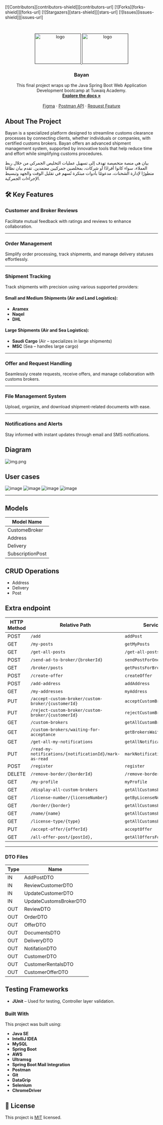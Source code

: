 
<!-- PROJECT SHIELDS -->
<!--
*** I'm using markdown "reference style" links for readability.
*** Reference links are enclosed in brackets [ ] instead of parentheses ( ).
*** See the bottom of this document for the declaration of the reference variables
*** for contributors-url, forks-url, etc. This is an optional, concise syntax you may use.
*** https://www.markdownguide.org/basic-syntax/#reference-style-links
-->
[![Contributors][contributors-shield]][contributors-url]
[![Forks][forks-shield]][forks-url]
[![Stargazers][stars-shield]][stars-url]
[![Issues][issues-shield]][issues-url]

<!-- PROJECT LOGO -->
<br />
<p align="center">
  <a href="">
<img src="images/tuwaiq.png" alt="logo" width="152" height="100">
<img src="images/bayan.png" alt="logo" width="152" height="100">
 
</a>
 
<h3 align="center">Bayan</h3>

  <p align="center">
  This final project wraps up the Java Spring Boot Web Application Development bootcamp at Tuwaiq Academy.
 <br />
    <a href="https://github.com/salemALmotiry/Bayan"><strong>Explore the docs »</strong></a>
    <br />
    <br />
    <a href="https://www.figma.com/design/zTIO7kQz6k6514lARuOtXo/Untitled1?node-id=0-1&p=f&t=1OL4NiM8cWGly5It-0">Figma</a>
    ·
    <a href="https://documenter.getpostman.com/view/40740226/2sAYJAcwpL">Postman API</a>
    ·
    <a href="https://github.com/salemALmotiry/Bayan/issues">Request Feature</a>
  </p>



<!-- ABOUT THE PROJECT -->
## About The Project
Bayan is a specialized platform designed to streamline customs clearance processes by connecting clients, 
whether individuals or companies, with certified customs brokers. 
Bayan offers an advanced shipment management system,
supported by innovative tools that help reduce time and effort while simplifying customs procedures.

بيان هي منصة متخصصة تهدف إلى تسهيل عمليات التخليص الجمركي من خلال ربط العملاء، سواء كانوا أفرادًا أو شركات، بمخلصين جمركيين معتمدين. تقدم بيان نظامًا متطورًا لإدارة الشحنات، مدعومًا بأدوات مبتكرة تُسهم في تقليل الوقت والجهد وتبسيط الإجراءات الجمركية.



<!-- ABOUT THE PROJECT -->
## 🛠 Key Features

### **Customer and Broker Reviews**
Facilitate mutual feedback with ratings and reviews to enhance collaboration.

---

### **Order Management**
Simplify order processing, track shipments, and manage delivery statuses effortlessly.

---

### **Shipment Tracking**
Track shipments with precision using various supported providers:

#### Small and Medium Shipments (Air and Land Logistics):
- **Aramex**
- **Naqel**
- **DHL**

#### Large Shipments (Air and Sea Logistics):
- **Saudi Cargo** (Air – specializes in large shipments)
- **MSC** (Sea – handles large cargo)

---

### **Offer and Request Handling**
Seamlessly create requests, receive offers, and manage collaboration with customs brokers.

---

### **File Management System**
Upload, organize, and download shipment-related documents with ease.

---

### **Notifications and Alerts**
Stay informed with instant updates through email and SMS notifications.


## Diagram
![img.png](img.png)
<!-- LIVE VERSION -->

## User cases
![image](https://github.com/user-attachments/assets/44bb88da-2b41-4cf2-82bd-64e8a707ab90)
![image](https://github.com/user-attachments/assets/50c32047-16e0-4025-84fb-0b57b66e7916)
![image](https://github.com/user-attachments/assets/3ae585af-cfe2-4b43-a2aa-85fa439262da)
![image](https://github.com/user-attachments/assets/8eed383e-5e78-4a1d-9e8d-17e3fdf6f797)
<!-- Contributing -->

---
## Models
| **Model Name**   |
|------------------|
| CustomeBroker    |
| Address          |
| Delivery         |
| SubscriptionPost |

## CRUD Operations  
   - Address
   - Delivery
   - Post
## Extra endpoint

| **HTTP Method** | **Relative Path**                                    | **Service Method**                |
|----------------|------------------------------------------------------ |---------------------------------- |
| POST           | `/add`                                                | `addPost`                         |
| GET            | `/my-posts                      `                     | `getMyPosts`                      |
| GET            | `/get-all-posts`                                      | `/get-all-posts`                  |
| POST           | `/send-ad-to-broker/{brokerId}`                       |  `sendPostForOneBroker`           |
| GET            | `/broker/posts`                                       | `getPostsForBroker`               | 
| POST           | `/create-offer`                                       | `createOffer`                     |
| POST           | `/add-address`                                        | `addAddress`                      |
| GET            | `/my-addresses`                                       | `myAddress`                       |
| PUT            | `/accept-custom-broker/custom-broker/{customerId}`    | `acceptCustomBroker`              |
| PUT            | `/reject-custom-broker/custom-broker/{customerId}`    | `rejectCustomBroker`              |
| GET            | `/custom-brokers`                                     | `getAllCustomBrokers`             |
| GET            | `/custom-brokers/waiting-for-acceptance`              | `getBrokersWaitingForAcceptance`  |
| GET            | `/get-all-my-notifications`                           | `getAllNotifications`             |
| PUT            | `/read-my-notifications/{notificationId}/mark-as-read`| `markNotificationAsRead`          |
| POST           | `/register`                                           | `register`                        |
| DELETE         | `/remove-border/{borderId}`                           | `/remove-border/{borderId}`       |
| GET            | `/my-profile`                                         | `myProfile`                       |
| GET            | `/display-all-custom-brokers`                         | `getAllCustomsBrokers`            |
| GET            | `/license-number/{licenseNumber}`                     | `getByLicenseNumber`              |
| GET            | `/border/{border}`                                    | `getAllCustomsByBorder`           |
| GET            | `/name/{name}`                                        | `getAllCustomsByName`             |
| GET            | `/license-type/{type}`                                | `getAllCustomsByLicenseType`      |
| PUT            | `/accept-offer/{offerId} `                            | `acceptOffer`                     |
| GET            | `/all-offer-post/{postId},`                           | `getAllOffersForOnePost`          |

---

### DTO Files

| **Type**  | **Name**               |
|-----------|------------------------|
| IN        |AddPostDTO              |
| IN        |ReviewCustomerDTO       |
| IN        | UpdateCustomerDTO      |
| IN        |UpdateCustomsBrokerDTO  |
| OUT       | ReviewDTO              |
| OUT       |OrderDTO                |
| OUT       | OfferDTO               |
| OUT       | DocumentsDTO           |
| OUT       | DeliveryDTO            |
| OUT       | NotifationDTO          |
| OUT       | CustomerDTO            |
| OUT       | CustomerRentalsDTO     |
| OUT       | CustomerOfferDTO       |


## Testing Frameworks  
- **JUnit** –  Used for testing, Controller layer validation.  

### Built With
This project was built using:

- **Java SE**
- **IntelliJ IDEA**
- **MySQL**
- **Spring Boot**
- **AWS**
- **Ultramsg**
- **Spring Boot Mail Integration**
- **Postman**
- **Git**
- **DataGrip**
- **Selenium**
- **ChromeDriver**


<!-- License -->

## 📝 License

This project is [MIT](https://opensource.org/licenses/MIT) licensed.
